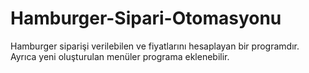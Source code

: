 # Hamburger-Sipari-Otomasyonu
Hamburger siparişi verilebilen ve fiyatlarını hesaplayan bir programdır. Ayrıca yeni oluşturulan menüler programa eklenebilir.
